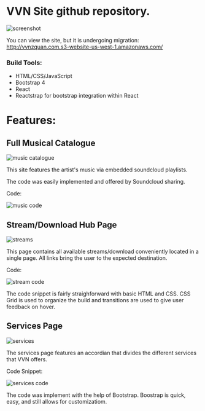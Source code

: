 # VVN Site github repository.

![screenshot](https://user-images.githubusercontent.com/37781362/45939434-74733e80-bf87-11e8-9d92-5f4ffa399296.PNG)

You can view the site, but it is undergoing migration: http://vvnzquan.com.s3-website-us-west-1.amazonaws.com/

### Build Tools:

-   HTML/CSS/JavaScript
-   Bootstrap 4
-   React
-   Reactstrap for bootstrap integration within React

# Features:

## Full Musical Catalogue

![music catalogue](https://user-images.githubusercontent.com/37781362/46181569-869cf780-c27b-11e8-904d-f7c4dee2a5a4.PNG)

This site features the artist's music via embedded soundcloud playlists.

The code was easily implemented and offered by Soundcloud sharing.

Code:

![music code](https://user-images.githubusercontent.com/37781362/46181715-45591780-c27c-11e8-90cb-1945138153b6.PNG)

## Stream/Download Hub Page

![streams](https://user-images.githubusercontent.com/37781362/46181632-d5e32800-c27b-11e8-9df0-ef4697d702e7.PNG)

This page contains all available streams/download conveniently located in a single page. All links bring the user to the expected destination.

Code:

![stream code](https://user-images.githubusercontent.com/37781362/46185094-65dd9d80-c28d-11e8-89f3-84bf0584def4.PNG)

The code snippet is fairly straighforward with basic HTML and CSS. CSS Grid is used to organize the build and transitions are used to give user feedback on hover.

## Services Page

![services](https://user-images.githubusercontent.com/37781362/46181974-c8c73880-c27d-11e8-8aa0-971f257c07a1.PNG)

The services page features an accordian that divides the different services that VVN offers.

Code Snippet:

![services code](https://user-images.githubusercontent.com/37781362/46182137-df21c400-c27e-11e8-98f8-6cb27ec95293.PNG)

The code was implement with the help of Bootstrap. Boostrap is quick, easy, and still allows for customizatiom.
